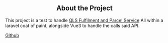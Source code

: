 <h2 align="center">About the Project</h2>
This project is a test to handle <a href="https://api.pakketdienstqls.nl/swagger/" target="_blank">QLS Fulfilment and Parcel Service</a> All within a laravel coat of paint, alongside Vue3 to handle the calls said API.

<p> <a href="https://github.com/FuryMcFlurry/label-to-PDF" target="_blank"> Github </a>